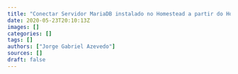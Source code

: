 ```yaml
---
title: "Conectar Servidor MariaDB instalado no Homestead a partir do Host"
date: 2020-05-23T20:10:13Z
images: []
categories: []
tags: []
authors: ["Jorge Gabriel Azevedo"]
sources: []
draft: false
---
```

<script type="text/javascript">
    window.location = "http://notebook.jgabriel.eu/posts/conectar-mariadb-homestead/";
</script>